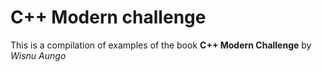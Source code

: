# C++ Modern challenge 

This is a compilation of examples of the book **C++ Modern Challenge** by *Wisnu Aungo*